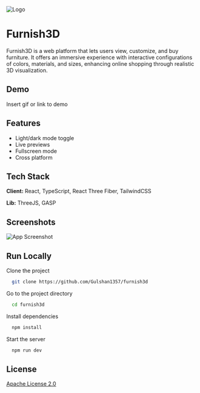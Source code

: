 ![Logo](https://dev-to-uploads.s3.amazonaws.com/uploads/articles/th5xamgrr6se0x5ro4g6.png)

# Furnish3D

Furnish3D is a web platform that lets users view, customize, and buy furniture. It offers an immersive experience with interactive configurations of colors, materials, and sizes, enhancing online shopping through realistic 3D visualization.

## Demo

Insert gif or link to demo

## Features

- Light/dark mode toggle
- Live previews
- Fullscreen mode
- Cross platform

## Tech Stack

**Client:** React, TypeScript, React Three Fiber, TailwindCSS

**Lib:** ThreeJS, GASP

## Screenshots

![App Screenshot](https://via.placeholder.com/468x300?text=App+Screenshot+Here)

## Run Locally

Clone the project

```bash
  git clone https://github.com/Gulshan1357/furnish3d
```

Go to the project directory

```bash
  cd furnish3d
```

Install dependencies

```bash
  npm install
```

Start the server

```bash
  npm run dev
```

## License

[Apache License 2.0](https://github.com/Gulshan1357/furnish3d/blob/master/LICENSE)
